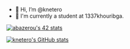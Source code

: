 - 👋 Hi, I’m @knetero
- 🌱 I'm currently a student at 1337khouribga.


[![abazerou's 42 stats](https://badge42.vercel.app/api/v2/clasa4mm500110gml4h5xz0r9/stats?cursusId=21&coalitionId=74)](https://github.com/JaeSeoKim/badge42)




[![knetero's GitHub stats](https://github-readme-stats.vercel.app/api?username=knetero)](https://github.com/anuraghazra/github-readme-stats)
